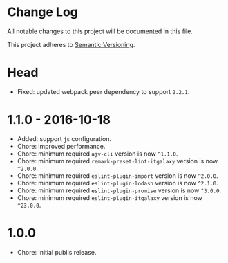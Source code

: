 # Change Log

All notable changes to this project will be documented in this file.

This project adheres to [Semantic Versioning](http://semver.org/).

# Head

- Fixed: updated webpack peer dependency to support `2.2.1`.

# 1.1.0 - 2016-10-18

- Added: support `js` configuration.
- Chore: improved performance.
- Chore: minimum required `ajv-cli` version is now `^1.1.0`.
- Chore: minimum required `remark-preset-lint-itgalaxy` version is now `^2.0.0`.
- Chore: minimum required `eslint-plugin-import` version is now `^2.0.0`.
- Chore: minimum required `eslint-plugin-lodash` version is now `^2.1.0`.
- Chore: minimum required `eslint-plugin-promise` version is now `^3.0.0`.
- Chore: minimum required `eslint-plugin-itgalaxy` version is now `^23.0.0`.

# 1.0.0

- Chore: Initial publis release.
